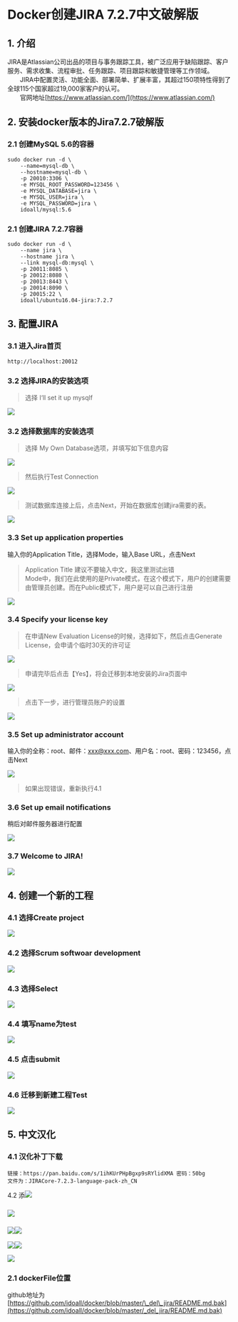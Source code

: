 # Docker创建JIRA 7.2.7中文破解版

## 1. 介绍

JIRA是Atlassian公司出品的项目与事务跟踪工具，被广泛应用于缺陷跟踪、客户服务、需求收集、流程审批、任务跟踪、项目跟踪和敏捷管理等工作领域。  
  JIRA中配置灵活、功能全面、部署简单、扩展丰富，其超过150项特性得到了全球115个国家超过19,000家客户的认可。  
  官网地址[https://www.atlassian.com/](https://www.atlassian.com/)

## 2. 安装docker版本的Jira7.2.7破解版

### 2.1 创建MySQL 5.6的容器

```
sudo docker run -d \
    --name=mysql-db \
    --hostname=mysql-db \
    -p 20010:3306 \
    -e MYSQL_ROOT_PASSWORD=123456 \
    -e MYSQL_DATABASE=jira \
    -e MYSQL_USER=jira \
    -e MYSQL_PASSWORD=jira \
    idoall/mysql:5.6
```

### 2.1 创建JIRA 7.2.7容器

```
sudo docker run -d \
    --name jira \
    --hostname jira \
    --link mysql-db:mysql \
    -p 20011:8085 \
    -p 20012:8080 \
    -p 20013:8443 \
    -p 20014:8090 \
    -p 20015:22 \
    idoall/ubuntu16.04-jira:7.2.7
```

## 3. 配置JIRA

### 3.1 进入Jira首页

```
http://localhost:20012
```

### 3.2 选择JIRA的安装选项

> 选择 I‘ll set it up mysqlf

![](/my-practice-architect-roadmap/build-jira-soft/jira-01.png)

### 3.2 选择数据库的安装选项

> 选择 My Own Database选项，并填写如下信息内容

![](/my-practice-architect-roadmap/build-jira-soft/jira-02.png)

> 然后执行Test Connection

![](/my-practice-architect-roadmap/build-jira-soft/jira-03.png)

> 测试数据库连接上后，点击Next，开始在数据库创建jira需要的表。

![](/my-practice-architect-roadmap/build-jira-soft/jira-04.png)

### 3.3 Set up application properties

输入你的Application Title，选择Mode，输入Base URL，点击Next

> Application Title 建议不要输入中文，我这里测试出错  
> Mode中，我们在此使用的是Private模式，在这个模式下，用户的创建需要由管理员创建。而在Public模式下，用户是可以自己进行注册

![](/my-practice-architect-roadmap/build-jira-soft/jira-05.png)

### 3.4 Specify your license key

> 在申请New Evaluation License的时候，选择如下，然后点击Generate License，会申请个临时30天的许可证

![](/my-practice-architect-roadmap/build-jira-soft/jira-06.png)

> 申请完毕后点击【Yes】，将会迁移到本地安装的Jira页面中

![](/my-practice-architect-roadmap/build-jira-soft/jira-07.png)

> 点击下一步，进行管理员账户的设置

![](/my-practice-architect-roadmap/build-jira-soft/jira-08.png)

### 3.5 Set up administrator account

输入你的全称：root、邮件：xxx@xxx.com、用户名：root、密码：123456，点击Next

![](/my-practice-architect-roadmap/build-jira-soft/jira-9.png)

> 如果出现错误，重新执行4.1

### 3.6 Set up email notifications

稍后对邮件服务器进行配置

![](/my-practice-architect-roadmap/build-jira-soft/jira-10.png)

### 3.7 Welcome to JIRA!

![](/my-practice-architect-roadmap/build-jira-soft/jira-11.png)

## 4. 创建一个新的工程

### 4.1 选择Create project

![](/my-practice-architect-roadmap/build-jira-soft/jira-13.png)

### 4.2 选择Scrum softwoar development

![](/my-practice-architect-roadmap/build-jira-soft/jira-14.png)

### 4.3 选择Select

![](/my-practice-architect-roadmap/build-jira-soft/jira-15.png)

### 4.4 填写name为test

![](/my-practice-architect-roadmap/build-jira-soft/jira-16.png)

### 4.5 点击submit

![](/my-practice-architect-roadmap/build-jira-soft/jira-17.png)

### 4.6 迁移到新建工程Test

![](/my-practice-architect-roadmap/build-jira-soft/jira-18.png)

## 5. 中文汉化

### 4.1 汉化补丁下载

```
链接：https://pan.baidu.com/s/1ihKUrPHpBgxp9sRYlidXMA 密码：50bg
文件为：JIRACore-7.2.3-language-pack-zh_CN
```

4.2 添![](/my-practice-architect-roadmap/build-jira-soft/jira-19.png)

### ![](/my-practice-architect-roadmap/build-jira-soft/jira-20.png)

### ![](/my-practice-architect-roadmap/build-jira-soft/jira-21.png)![](/my-practice-architect-roadmap/build-jira-soft/jira-22.png)

![](/my-practice-architect-roadmap/build-jira-soft/jira-23.png)![](/my-practice-architect-roadmap/build-jira-soft/jira-24.png)

![](/my-practice-architect-roadmap/build-jira-soft/jira-25.png)

### 2.1 dockerFile位置

github地址为 [https://github.com/idoall/docker/blob/master/\_del\_jira/README.md.bak](https://github.com/idoall/docker/blob/master/_del_jira/README.md.bak)

